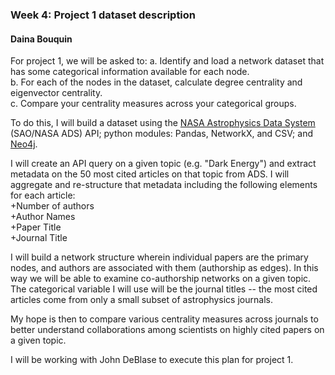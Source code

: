 ### Week 4: Project 1 dataset description
#### Daina Bouquin

For project 1, we will be asked to:
a. Identify and load a network dataset that has some categorical information available for each node.   
b. For each of the nodes in the dataset, calculate degree centrality and eigenvector centrality.   
c. Compare your centrality measures across your categorical groups.   
    
To do this, I will build a dataset using the [NASA Astrophysics Data System](https://ui.adsabs.harvard.edu/) (SAO/NASA ADS) API; python modules: Pandas, NetworkX, and CSV; and [Neo4j](https://neo4j.com/). 
   
I will create an API query on a given topic (e.g. "Dark Energy") and extract metadata on the 50 most cited articles on that topic from ADS. I will aggregate and re-structure that metadata including the following elements for each article:   
+Number of authors   
+Author Names   
+Paper Title   
+Journal Title   
   
I will build a network structure wherein individual papers are the primary nodes, and authors are associated with them (authorship as edges). In this way we will be able to examine co-authorship networks on a given topic. The categorical variable I will use will be the journal titles -- the most cited articles come from only a small subset of astrophysics journals.
   
My hope is then to compare various centrality measures across journals to better understand collaborations among scientists on highly cited papers on a given topic.   
    
I will be working with John DeBlase to execute this plan for project 1.
